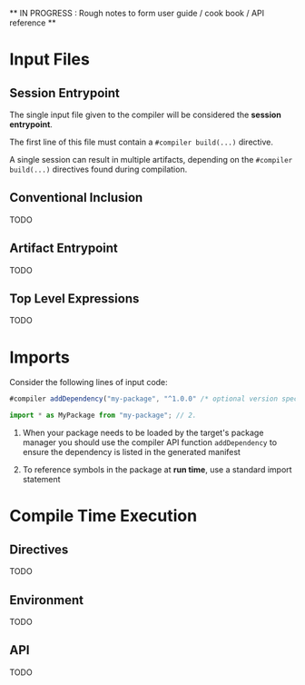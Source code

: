 ** IN PROGRESS : Rough notes to form user guide / cook book / API reference **


# Input Files

## Session Entrypoint
The single input file given to the compiler will be considered the **session entrypoint**. 

The first line of this file must contain a `#compiler build(...)` directive.

A single session can result in multiple artifacts, depending on the `#compiler build(...)` directives found during compilation.

## Conventional Inclusion
TODO

## Artifact Entrypoint
TODO

## Top Level Expressions
TODO

# Imports

Consider the following lines of input code:

```typescript
#compiler addDependency("my-package", "^1.0.0" /* optional version specifier */) // 1.

import * as MyPackage from "my-package"; // 2.
```

1. When your package needs to be loaded by the target's package manager you should use the compiler API function `addDependency` to ensure the dependency is listed in the generated manifest

2. To reference symbols in the package at **run time**, use a standard import statement


# Compile Time Execution

## Directives
TODO 

## Environment
TODO

## API 
TODO
